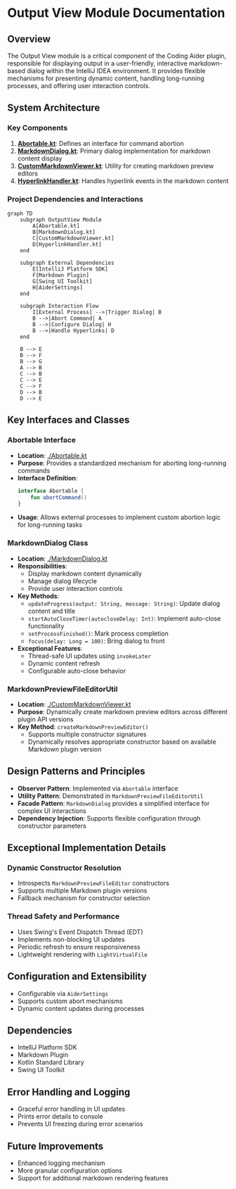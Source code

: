 # Output View Module Documentation

## Overview
The Output View module is a critical component of the Coding Aider plugin, responsible for displaying output in a user-friendly, interactive markdown-based dialog within the IntelliJ IDEA environment. It provides flexible mechanisms for presenting dynamic content, handling long-running processes, and offering user interaction controls.

## System Architecture

### Key Components
1. **[Abortable.kt](./Abortable.kt)**: Defines an interface for command abortion
2. **[MarkdownDialog.kt](./MarkdownDialog.kt)**: Primary dialog implementation for markdown content display
3. **[CustomMarkdownViewer.kt](./CustomMarkdownViewer.kt)**: Utility for creating markdown preview editors
4. **[HyperlinkHandler.kt](./HyperlinkHandler.kt)**: Handles hyperlink events in the markdown content

### Project Dependencies and Interactions
```mermaid
graph TD
    subgraph OutputView Module
        A[Abortable.kt]
        B[MarkdownDialog.kt]
        C[CustomMarkdownViewer.kt]
        D[HyperlinkHandler.kt]
    end
    
    subgraph External Dependencies
        E[IntelliJ Platform SDK]
        F[Markdown Plugin]
        G[Swing UI Toolkit]
        H[AiderSettings]
    end
    
    subgraph Interaction Flow
        I[External Process] -->|Trigger Dialog| B
        B -->|Abort Command| A
        B -->|Configure Dialog| H
        B -->|Handle Hyperlinks| D
    end
    
    B --> E
    B --> F
    B --> G
    A --> B
    C --> B
    C --> E
    C --> F
    D --> B
    D --> E
```

## Key Interfaces and Classes

### Abortable Interface
- **Location**: [./Abortable.kt](./Abortable.kt)
- **Purpose**: Provides a standardized mechanism for aborting long-running commands
- **Interface Definition**:
  ```kotlin
  interface Abortable {
      fun abortCommand()
  }
  ```
- **Usage**: Allows external processes to implement custom abortion logic for long-running tasks

### MarkdownDialog Class
- **Location**: [./MarkdownDialog.kt](./MarkdownDialog.kt)
- **Responsibilities**:
  - Display markdown content dynamically
  - Manage dialog lifecycle
  - Provide user interaction controls
- **Key Methods**:
  - `updateProgress(output: String, message: String)`: Update dialog content and title
  - `startAutoCloseTimer(autocloseDelay: Int)`: Implement auto-close functionality
  - `setProcessFinished()`: Mark process completion
  - `focus(delay: Long = 100)`: Bring dialog to front
- **Exceptional Features**:
  - Thread-safe UI updates using `invokeLater`
  - Dynamic content refresh
  - Configurable auto-close behavior

### MarkdownPreviewFileEditorUtil
- **Location**: [./CustomMarkdownViewer.kt](./CustomMarkdownViewer.kt)
- **Purpose**: Dynamically create markdown preview editors across different plugin API versions
- **Key Method**: `createMarkdownPreviewEditor()`
  - Supports multiple constructor signatures
  - Dynamically resolves appropriate constructor based on available Markdown plugin version

## Design Patterns and Principles
- **Observer Pattern**: Implemented via `Abortable` interface
- **Utility Pattern**: Demonstrated in `MarkdownPreviewFileEditorUtil`
- **Facade Pattern**: `MarkdownDialog` provides a simplified interface for complex UI interactions
- **Dependency Injection**: Supports flexible configuration through constructor parameters

## Exceptional Implementation Details

### Dynamic Constructor Resolution
- Introspects `MarkdownPreviewFileEditor` constructors
- Supports multiple Markdown plugin versions
- Fallback mechanism for constructor selection

### Thread Safety and Performance
- Uses Swing's Event Dispatch Thread (EDT)
- Implements non-blocking UI updates
- Periodic refresh to ensure responsiveness
- Lightweight rendering with `LightVirtualFile`

## Configuration and Extensibility
- Configurable via `AiderSettings`
- Supports custom abort mechanisms
- Dynamic content updates during processes

## Dependencies
- IntelliJ Platform SDK
- Markdown Plugin
- Kotlin Standard Library
- Swing UI Toolkit

## Error Handling and Logging
- Graceful error handling in UI updates
- Prints error details to console
- Prevents UI freezing during error scenarios

## Future Improvements
- Enhanced logging mechanism
- More granular configuration options
- Support for additional markdown rendering features

